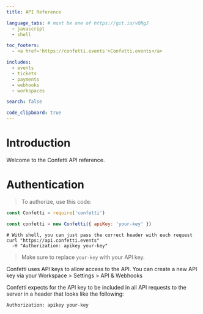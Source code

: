 ```yaml
---
title: API Reference

language_tabs: # must be one of https://git.io/vQNgJ
  - javascript
  - shell

toc_footers:
  - <a href='https://confetti.events'>Confetti.events</a>

includes:
  - events
  - tickets
  - payments
  - webhooks
  - workspaces

search: false

code_clipboard: true
---
```


# Introduction

Welcome to the Confetti API reference.

# Authentication

> To authorize, use this code:

```javascript
const Confetti = require('confetti')

const confetti = new Confetti({ apiKey: 'your-key' })
```

```shell
# With shell, you can just pass the correct header with each request
curl "https://api.confetti.events"
  -H "Authorization: apikey your-key"
```

> Make sure to replace `your-key` with your API key.

Confetti uses API keys to allow access to the API. You can create a new API key via your Workspace > Settings > API & Webhooks

Confetti expects for the API key to be included in all API requests to the server in a header that looks like the following:

`Authorization: apikey your-key`
